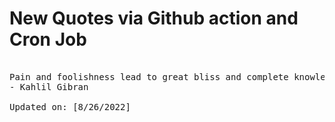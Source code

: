 # New Quotes via Github action and Cron Job

<pre>
<!-- #quote -->
Pain and foolishness lead to great bliss and complete knowledge, for Eternal Wisdom created nothing under the sun in vain.
- Kahlil Gibran

Updated on: [8/26/2022]
<!-- #quoteEnd -->
</pre>
